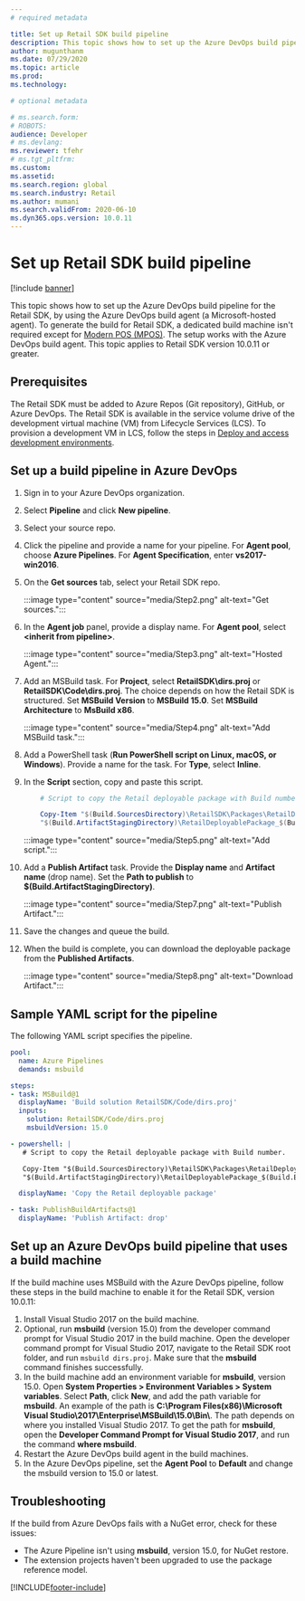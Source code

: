 ```yaml
---
# required metadata

title: Set up Retail SDK build pipeline
description: This topic shows how to set up the Azure DevOps build pipeline for the Retail SDK.
author: mugunthanm 
ms.date: 07/29/2020
ms.topic: article
ms.prod: 
ms.technology: 

# optional metadata

# ms.search.form: 
# ROBOTS: 
audience: Developer
# ms.devlang: 
ms.reviewer: tfehr
# ms.tgt_pltfrm: 
ms.custom: 
ms.assetid: 
ms.search.region: global
ms.search.industry: Retail
ms.author: mumani
ms.search.validFrom: 2020-06-10
ms.dyn365.ops.version: 10.0.11
---
```


# Set up Retail SDK build pipeline

[!include [banner](../../includes/banner.md)]

This topic shows how to set up the Azure DevOps build pipeline for the Retail SDK, by using the Azure DevOps build agent (a Microsoft-hosted agent). To generate the build for Retail SDK, a dedicated build machine isn't required except for [Modern POS (MPOS)](https://docs.microsoft.com/en-us/dynamics365/commerce/dev-itpro/retail-sdk/mpos-build-agent#why-cant-i-use-an-azure-devops-hosted-agent). The setup works with the Azure DevOps build agent. This topic applies to Retail SDK version 10.0.11 or greater. 

## Prerequisites

The Retail SDK must be added to Azure Repos (Git repository), GitHub, or Azure DevOps. The Retail SDK is available in the service volume drive of the development virtual machine (VM) from Lifecycle Services (LCS). To provision a development VM in LCS, follow the steps in [Deploy and access development environments](../../../fin-ops-core/dev-itpro/dev-tools/access-instances.md).

## Set up a build pipeline in Azure DevOps

1. Sign in to your Azure DevOps organization.
2. Select **Pipeline** and click **New pipeline**.
3. Select your source repo.
4. Click the pipeline and provide a name for your pipeline. For **Agent pool**, choose **Azure Pipelines**. For **Agent Specification**, enter **vs2017-win2016**.
5. On the **Get sources** tab, select your Retail SDK repo.

    :::image type="content" source="media/Step2.png" alt-text="Get sources.":::
    
6. In the **Agent job** panel, provide a display name. For **Agent pool**, select **\<inherit from pipeline\>**.

    :::image type="content" source="media/Step3.png" alt-text="Hosted Agent.":::

7. Add an MSBuild task. For **Project**, select **RetailSDK\\dirs.proj** or **RetailSDK\\Code\\dirs.proj**. The choice depends on how the Retail SDK is structured. Set **MSBuild Version** to **MSBuild 15.0**. Set **MSBuild Architecture** to **MsBuild x86**.

    :::image type="content" source="media/Step4.png" alt-text="Add MSBuild task.":::

8. Add a PowerShell task (**Run PowerShell script on Linux, macOS, or Windows**). Provide a name for the task. For **Type**, select **Inline**.

9. In the **Script** section, copy and paste this script.

    ```Powershell
        # Script to copy the Retail deployable package with Build number.

        Copy-Item "$(Build.SourcesDirectory)\RetailSDK\Packages\RetailDeployablePackage\RetailDeployablePackage.zip" -Destination
        "$(Build.ArtifactStagingDirectory)\RetailDeployablePackage_$(Build.BuildNumber).zip"
    ```

    :::image type="content" source="media/Step5.png" alt-text="Add script.":::

10. Add a **Publish Artifact** task. Provide the **Display name** and **Artifact name** (drop name). Set the **Path to publish** to **$(Build.ArtifactStagingDirectory)**.

    :::image type="content" source="media/Step7.png" alt-text="Publish Artifact.":::

10. Save the changes and queue the build.

11. When the build is complete, you can download the deployable package from the **Published Artifacts**.

    :::image type="content" source="media/Step8.png" alt-text="Download Artifact.":::

## Sample YAML script for the pipeline

The following YAML script specifies the pipeline.

```YAML
pool:
  name: Azure Pipelines
  demands: msbuild

steps:
- task: MSBuild@1
  displayName: 'Build solution RetailSDK/Code/dirs.proj'
  inputs:
    solution: RetailSDK/Code/dirs.proj
    msbuildVersion: 15.0

- powershell: |
   # Script to copy the Retail deployable package with Build number.

   Copy-Item "$(Build.SourcesDirectory)\RetailSDK\Packages\RetailDeployablePackage\RetailDeployablePackage.zip" -Destination
   "$(Build.ArtifactStagingDirectory)\RetailDeployablePackage_$(Build.BuildNumber).zip"

  displayName: 'Copy the Retail deployable package'

- task: PublishBuildArtifacts@1
  displayName: 'Publish Artifact: drop'
```

## Set up an Azure DevOps build pipeline that uses a build machine

If the build machine uses MSBuild with the Azure DevOps pipeline, follow these steps in the build machine to enable it for the Retail SDK, version 10.0.11:

1. Install Visual Studio 2017 on the build machine.
2. Optional, run **msbuild** (version 15.0) from the developer command prompt for Visual Studio 2017 in the build machine. Open the developer command prompt for Visual Studio 2017, navigate to the Retail SDK root folder, and run `msbuild dirs.proj`. Make sure that the **msbuild** command finishes successfully.  
3. In the build machine add an environment variable for **msbuild**, version 15.0. Open **System Properties > Environment Variables > System variables**. Select **Path**, click **New**, and add the path variable for **msbuild**. An example of the path is 
**C:\\Program Files(x86)\\Microsoft Visual Studio\\2017\\Enterprise\\MSBuild\\15.0\\Bin\\**. The path depends on where you installed Visual Studio 2017. To get the path for **msbuild**, open the **Developer Command Prompt for Visual Studio 2017**, and run the command **where msbuild**.
4. Restart the Azure DevOps build agent in the build machines.
5. In the Azure DevOps pipeline, set the **Agent Pool** to **Default** and change the msbuild version to 15.0 or latest.

## Troubleshooting

If the build from Azure DevOps fails with a NuGet error, check for these issues:

- The Azure Pipeline isn't using **msbuild**, version 15.0, for NuGet restore.
- The extension projects haven't been upgraded to use the package reference model.


[!INCLUDE[footer-include](../../../includes/footer-banner.md)]
